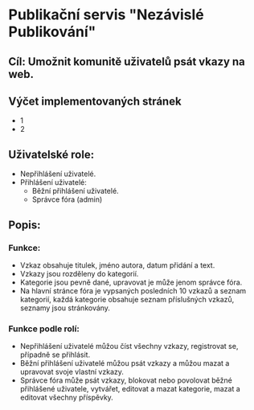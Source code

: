 # Publikační servis "Nezávislé Publikování"

## Cíl: Umožnit komunitě uživatelů psát vkazy na web.

## Výčet implementovaných stránek
- 1
- 2

## Uživatelské role:
- Nepřihlášení uživatelé.
- Přihlášení uživatelé:
  - Běžní přihlášení uživatelé.
  - Správce fóra (admin)

## Popis:

### Funkce:
- Vzkaz obsahuje titulek, jméno autora, datum přidání a text.
- Vzkazy jsou rozděleny do kategorií.
- Kategorie jsou pevně dané, upravovat je může jenom správce fóra.
- Na hlavní stránce fóra je vypsaných posledních 10 vzkazů a seznam kategorií, každá kategorie obsahuje seznam příslušných vzkazů, seznamy jsou stránkovány.

### Funkce podle rolí:
- Nepřihlášení uživatelé můžou číst všechny vzkazy, registrovat se, případně se přihlásit.
- Běžní přihlášení uživatelé můžou psát vzkazy a můžou mazat a upravovat svoje vlastní vzkazy.
- Správce fóra může psát vzkazy, blokovat nebo povolovat běžné přihlášené uživatele, vytvářet, editovat a mazat kategorie, mazat a editovat všechny příspěvky.